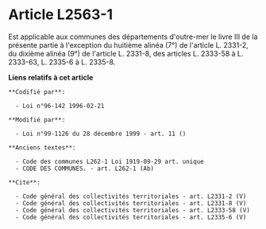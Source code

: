 # Article L2563-1

Est applicable aux communes des départements d'outre-mer le livre III de la présente partie à l'exception du huitième alinéa
(7°) de l'article L. 2331-2, du dixième alinéa (9°) de l'article L. 2331-8, des articles L. 2333-58 à L. 2333-63, L. 2335-6 à
L. 2335-8.

**Liens relatifs à cet article**

	**Codifié par**:

	  - Loi n°96-142 1996-02-21

	**Modifié par**:

	  - Loi n°99-1126 du 28 décembre 1999 - art. 11 ()

	**Anciens textes**:

	  - Code des communes L262-1 Loi 1919-09-29 art. unique
	  - CODE DES COMMUNES. - art. L262-1 (Ab)

	**Cite**:

	  - Code général des collectivités territoriales - art. L2331-2 (V)
	  - Code général des collectivités territoriales - art. L2331-8 (V)
	  - Code général des collectivités territoriales - art. L2333-58 (V)
	  - Code général des collectivités territoriales - art. L2335-6 (V)

